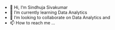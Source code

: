 - 👋 Hi, I’m Sindhuja Sivakumar
- 🌱 I’m currently learning Data Analytics
- 💞️ I’m looking to collaborate on Data Analytics and 
- 📫 How to reach me ...

<!---
Sindhuja-Sivakumar/Sindhuja-Sivakumar is a ✨ special ✨ repository because its `README.md` (this file) appears on your GitHub profile.
You can click the Preview link to take a look at your changes.
--->
